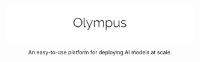 ![Alt Olympyus](olympus_logo.png "Olympus")
<p align='center' style='text-color:gray;'>An easy-to-use platform for deploying AI models at scale.</p>
